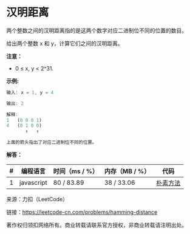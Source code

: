 # 汉明距离

两个整数之间的汉明距离指的是这两个数字对应二进制位不同的位置的数目。

给出两个整数 x 和 y，计算它们之间的汉明距离。

**注意：**
- 0 ≤ x, y < 2^31.

**示例:**

``` javascript
输入: x = 1, y = 4

输出: 2

解释:
1   (0 0 0 1)
4   (0 1 0 0)
       ↑   ↑

上面的箭头指出了对应二进制位不同的位置。
```

**解答：**

**#**|**编程语言**|**时间（ms / %）**|**内存（MB / %）**|**代码**
--|--|--|--|--
1|javascript|80 / 83.89|38 / 33.06|[朴素方法](./javascript/ac_v1.js)

来源：力扣（LeetCode）

链接：https://leetcode-cn.com/problems/hamming-distance

著作权归领扣网络所有。商业转载请联系官方授权，非商业转载请注明出处。
